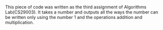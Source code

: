 This piece of code was written as the third assignment of Algorithms Lab(CS29003). It takes a number and outputs all the ways the number can be written only using the number 1 and the operations addition and multiplication.

